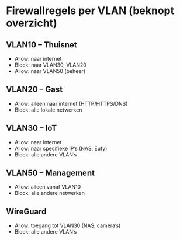 # Firewallregels per VLAN (beknopt overzicht)

## VLAN10 – Thuisnet
- Allow: naar internet
- Block: naar VLAN30, VLAN20
- Allow: naar VLAN50 (beheer)

## VLAN20 – Gast
- Allow: alleen naar internet (HTTP/HTTPS/DNS)
- Block: alle lokale netwerken

## VLAN30 – IoT
- Allow: naar internet
- Allow: naar specifieke IP’s (NAS, Eufy)
- Block: alle andere VLAN’s

## VLAN50 – Management
- Allow: alleen vanaf VLAN10
- Block: alle andere netwerken

## WireGuard
- Allow: toegang tot VLAN30 (NAS, camera’s)
- Block: alle andere VLAN’s
